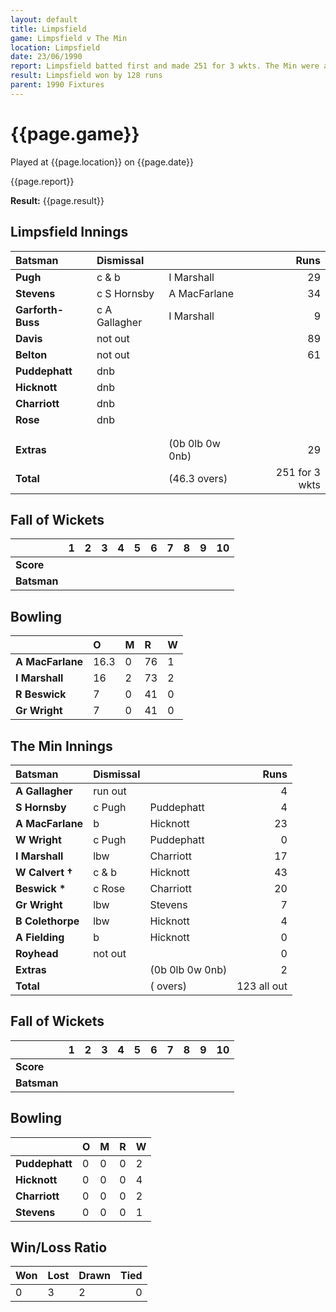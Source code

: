 ```yaml
---
layout: default
title: Limpsfield
game: Limpsfield v The Min
location: Limpsfield
date: 23/06/1990
report: Limpsfield batted first and made 251 for 3 wkts. The Min were all out for 123
result: Limpsfield won by 128 runs
parent: 1990 Fixtures
---
```


# {{page.game}}

Played at {{page.location}} on {{page.date}}

{{page.report}}

**Result:** {{page.result}}

## Limpsfield Innings

| Batsman | Dismissal |  | Runs |
|:---|:---|---|---:|
| **Pugh** | c & b | I Marshall | 29 | 
| **Stevens** | c S Hornsby | A MacFarlane | 34 | 
| **Garforth-Buss** | c A Gallagher | I Marshall | 9 | 
| **Davis** | not out |  | 89 | 
| **Belton** | not out |  | 61 | 
| **Puddephatt** | dnb |  |  |
| **Hicknott** | dnb |  |  | 
| **Charriott** | dnb |  |  |
| **Rose** | dnb |  |  | 
|  |  |  |  | 
|  |  |  |  |
| **Extras** | | (0b 0lb 0w 0nb) | 29 | 
| **Total** | | (46.3 overs) | 251 for 3 wkts | 

## Fall of Wickets

| | 1 | 2 | 3 | 4 | 5 | 6 | 7 | 8 | 9 | 10 |
|---|:---:|:---:|:---:|:---:|:---:|:---:|:---:|:---:|:---:|:---:|
| **Score** |  |  |  |  |  |  |  |  |  |  |
| **Batsman** |  |  |  |  |  |  |  |  |  |  |

## Bowling

| | O | M | R | W |
|---|:---|:---|:---|:---|
| **A MacFarlane** | 16.3 | 0 | 76 | 1 | 
| **I Marshall** | 16 | 2 | 73 | 2 | 
| **R Beswick** | 7 | 0 | 41 | 0 | 
| **Gr Wright** | 7| 0 | 41 | 0 | 

## The Min Innings

| Batsman | Dismissal |  | Runs |
|:---|:---|---|---:|
| **A Gallagher** | run out |  | 4 | 
| **S Hornsby** | c Pugh | Puddephatt | 4 | 
| **A MacFarlane** | b | Hicknott | 23 | 
| **W Wright** | c Pugh | Puddephatt | 0 | 
| **I Marshall** | lbw | Charriott | 17 | 
| **W Calvert &#8224;** | c & b | Hicknott | 43 | 
| **Beswick &#42;** | c Rose | Charriott | 20 | 
| **Gr Wright** | lbw | Stevens | 7 | 
| **B Colethorpe** | lbw | Hicknott | 4 | 
| **A Fielding** | b | Hicknott | 0 | 
| **Royhead** | not out |  | 0 | 
| **Extras** | | (0b 0lb 0w 0nb) | 2 | 
| **Total** | | ( overs) | 123 all out | 

## Fall of Wickets

| | 1 | 2 | 3 | 4 | 5 | 6 | 7 | 8 | 9 | 10 |
|---|:---:|:---:|:---:|:---:|:---:|:---:|:---:|:---:|:---:|:---:|
| **Score** |  |  |  |  |  |  |  |  |  |  |
| **Batsman** |  |  |  |  |  |  |  |  |  |  |

## Bowling

| | O | M | R | W |
|---|:---|:---|:---|:---|
| **Puddephatt** | 0 | 0 | 0 | 2 | 
| **Hicknott** | 0 | 0 | 0 | 4 | 
| **Charriott** | 0 | 0 | 0 | 2 | 
| **Stevens** | 0 | 0 | 0 | 1 | 

## Win/Loss Ratio

| Won | Lost | Drawn | Tied |
|:---|:---|:---|---:|
| 0 | 3 | 2 | 0 |